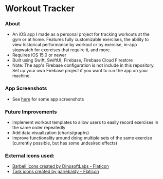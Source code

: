# Workout Tracker

### About
* An iOS app I made as a personal project for tracking workouts at the gym or at home. Features fully customizable exercises, the ability to view historical performance by workout or by exercise, in-app stopwatch for exercises that require it, and more.
* Requires iOS 15.0 or newer
* Built using Swift, SwiftUI, Firebase, Firebase Cloud Firestore
* Note: The app's Firebase configuration is not include in this repository. Set up your own Firebase project if you want to run the app on your machine.

### App Screenshots
* See [here](https://github.com/sam-r-1/workout-tracker_ios/tree/main/app-screen-captures) for some app screenshots

### Future Improvements
* Implement workout templates to allow users to easily record exercises in the same order repeatedly
* Add data visualization (charts/graphs)
* Improve functionality around doing multiple sets of the same exercise (currently possible, but has some undesired effects)

### External icons used:
* <a href="https://www.flaticon.com/free-icons/barbell" title="barbell icons">Barbell icons created by DinosoftLabs - Flaticon</a>
* <a href="https://www.flaticon.com/free-icons/task" title="task icons">Task icons created by gariebaldy - Flaticon</a>
